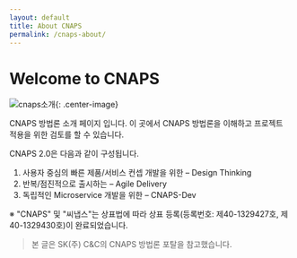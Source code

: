 ```yaml
---
layout: default
title: About CNAPS
permalink: /cnaps-about/
---
```


<!--more-->

<h1> Welcome to CNAPS </h1>

![cnaps소개](../assets/images/pages/cnaps-about-image.png){: .center-image}

CNAPS 방법론 소개 페이지 입니다. 이 곳에서 CNAPS 방법론을 이해하고 프로젝트 적용을 위한 검토를 할 수 있습니다.

CNAPS 2.0은 다음과 같이 구성됩니다.

01. 사용자 중심의 빠른 제품/서비스 컨셉 개발을 위한 – Design Thinking
02. 반복/점진적으로 출시하는 – Agile Delivery
03. 독립적인 Microservice 개발을 위한 – CNAPS-Dev

※ "CNAPS" 및 "씨냅스"는 상표법에 따라 상표 등록(등록번호: 제40-1329427호, 제40-1329430호)이 완료되었습니다.

> 본 글은 SK(주) C&C의 CNAPS 방법론 포탈을 참고했습니다.